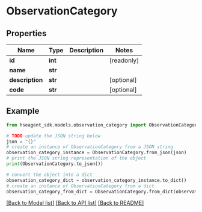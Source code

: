 # ObservationCategory


## Properties

Name | Type | Description | Notes
------------ | ------------- | ------------- | -------------
**id** | **int** |  | [readonly] 
**name** | **str** |  | 
**description** | **str** |  | [optional] 
**code** | **str** |  | [optional] 

## Example

```python
from hseagent_sdk.models.observation_category import ObservationCategory

# TODO update the JSON string below
json = "{}"
# create an instance of ObservationCategory from a JSON string
observation_category_instance = ObservationCategory.from_json(json)
# print the JSON string representation of the object
print(ObservationCategory.to_json())

# convert the object into a dict
observation_category_dict = observation_category_instance.to_dict()
# create an instance of ObservationCategory from a dict
observation_category_from_dict = ObservationCategory.from_dict(observation_category_dict)
```
[[Back to Model list]](../README.md#documentation-for-models) [[Back to API list]](../README.md#documentation-for-api-endpoints) [[Back to README]](../README.md)



